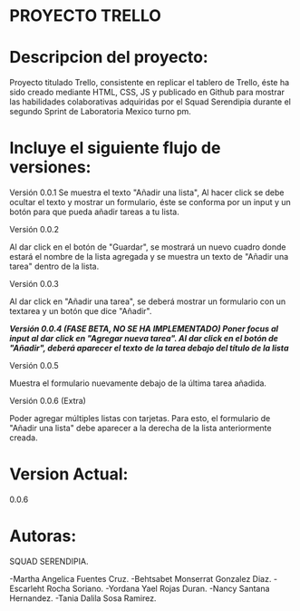 PROYECTO TRELLO
================

Descripcion del proyecto:
=========================

Proyecto titulado Trello, consistente en replicar el tablero de Trello,
éste ha sido creado mediante HTML, CSS, JS y publicado en Github para mostrar las habilidades
colaborativas adquiridas por el Squad Serendipia durante el segundo Sprint de Laboratoria Mexico turno pm.

Incluye el siguiente flujo de versiones:
========================================

Versión 0.0.1
Se muestra el texto "Añadir una lista", Al hacer click se debe ocultar el texto y mostrar un formulario, éste se conforma por un input y un botón para que pueda añadir tareas a tu lista.

Versión 0.0.2

Al dar click en el botón de "Guardar", se mostrará un nuevo cuadro donde estará el nombre de la lista agregada y se muestra un texto de "Añadir una tarea" dentro de la lista.

Versión 0.0.3

Al dar click en "Añadir una tarea", se deberá mostrar un formulario con un textarea y un botón que dice "Añadir".

*****Versión 0.0.4 (FASE BETA, NO SE HA IMPLEMENTADO)
Poner focus al input al dar click en "Agregar nueva tarea".
Al dar click en el botón de "Añadir", deberá aparecer el texto de la tarea debajo del título de la lista*****

Versión 0.0.5

Muestra el formulario nuevamente debajo de la última tarea añadida.

Versión 0.0.6 (Extra)

Poder agregar múltiples listas con tarjetas. Para esto, el formulario de "Añadir una lista" debe aparecer a la derecha de la lista anteriormente creada.

Version Actual:
==============
0.0.6


Autoras:
========
SQUAD SERENDIPIA.

-Martha Angelica Fuentes Cruz.
-Behtsabet Monserrat Gonzalez Diaz.
-Escarleht Rocha Soriano.
-Yordana Yael Rojas Duran.
-Nancy Santana Hernandez.
-Tania Dalila Sosa Ramirez.
